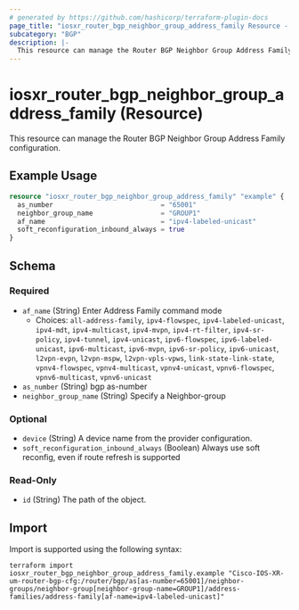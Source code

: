 ```yaml
---
# generated by https://github.com/hashicorp/terraform-plugin-docs
page_title: "iosxr_router_bgp_neighbor_group_address_family Resource - terraform-provider-iosxr"
subcategory: "BGP"
description: |-
  This resource can manage the Router BGP Neighbor Group Address Family configuration.
---
```


# iosxr_router_bgp_neighbor_group_address_family (Resource)

This resource can manage the Router BGP Neighbor Group Address Family configuration.

## Example Usage

```terraform
resource "iosxr_router_bgp_neighbor_group_address_family" "example" {
  as_number                           = "65001"
  neighbor_group_name                 = "GROUP1"
  af_name                             = "ipv4-labeled-unicast"
  soft_reconfiguration_inbound_always = true
}
```

<!-- schema generated by tfplugindocs -->
## Schema

### Required

- `af_name` (String) Enter Address Family command mode
  - Choices: `all-address-family`, `ipv4-flowspec`, `ipv4-labeled-unicast`, `ipv4-mdt`, `ipv4-multicast`, `ipv4-mvpn`, `ipv4-rt-filter`, `ipv4-sr-policy`, `ipv4-tunnel`, `ipv4-unicast`, `ipv6-flowspec`, `ipv6-labeled-unicast`, `ipv6-multicast`, `ipv6-mvpn`, `ipv6-sr-policy`, `ipv6-unicast`, `l2vpn-evpn`, `l2vpn-mspw`, `l2vpn-vpls-vpws`, `link-state-link-state`, `vpnv4-flowspec`, `vpnv4-multicast`, `vpnv4-unicast`, `vpnv6-flowspec`, `vpnv6-multicast`, `vpnv6-unicast`
- `as_number` (String) bgp as-number
- `neighbor_group_name` (String) Specify a Neighbor-group

### Optional

- `device` (String) A device name from the provider configuration.
- `soft_reconfiguration_inbound_always` (Boolean) Always use soft reconfig, even if route refresh is supported

### Read-Only

- `id` (String) The path of the object.

## Import

Import is supported using the following syntax:

```shell
terraform import iosxr_router_bgp_neighbor_group_address_family.example "Cisco-IOS-XR-um-router-bgp-cfg:/router/bgp/as[as-number=65001]/neighbor-groups/neighbor-group[neighbor-group-name=GROUP1]/address-families/address-family[af-name=ipv4-labeled-unicast]"
```
